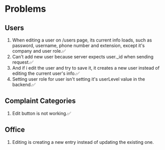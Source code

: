 #   Problems

##  Users
1.  When editing a user on /users page, its current info loads, such as password, username, phone number and extension, except it's company and user role.✅
2.  Can't add new user because server expects user._id when sending request.✅ 
3.  And if i edit the user and try to save it, it creates a new user instead of editing the current user's info.✅
4.  Setting user role for user isn't setting it's userLevel value in the backend.✅

##  Complaint Categories
1.  Edit button is not working.✅

##  Office
1.  Editing is creating a new entry instead of updating the existing one.